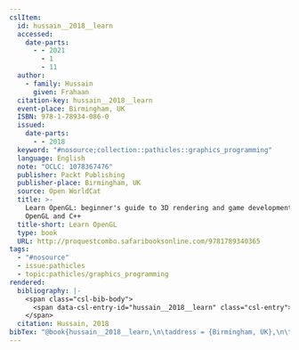```yaml
---
cslItem:
  id: hussain__2018__learn
  accessed:
    date-parts:
      - - 2021
        - 1
        - 11
  author:
    - family: Hussain
      given: Frahaan
  citation-key: hussain__2018__learn
  event-place: Birmingham, UK
  ISBN: 978-1-78934-086-0
  issued:
    date-parts:
      - - 2018
  keyword: "#nosource;collection::pathicles::graphics_programming"
  language: English
  note: "OCLC: 1078367476"
  publisher: Packt Publishing
  publisher-place: Birmingham, UK
  source: Open WorldCat
  title: >-
    Learn OpenGL: beginner's guide to 3D rendering and game development with
    OpenGL and C++
  title-short: Learn OpenGL
  type: book
  URL: http://proquestcombo.safaribooksonline.com/9781789340365
tags:
  - "#nosource"
  - issue:pathicles
  - topic:pathicles/graphics_programming
rendered:
  bibliography: |-
    <span class="csl-bib-body">
      <span data-csl-entry-id="hussain__2018__learn" class="csl-entry">Hussain, F. 2018. <i>Learn OpenGL: beginner’s guide to 3D rendering and game development with OpenGL and C++</i>. Packt Publishing. <a href='http://proquestcombo.safaribooksonline.com/9781789340365'>http://proquestcombo.safaribooksonline.com/9781789340365</a></span>
    </span>
  citation: Hussain, 2018
bibTex: "@book{hussain__2018__learn,\n\taddress = {Birmingham, UK},\n\tauthor = {Hussain, Frahaan},\n\tyear = {2018},\n\tnote = {OCLC: 1078367476},\n\tpublisher = {Packt Publishing},\n\ttitle = {Learn {OpenGL}: beginner's guide to 3D rendering and game development with {OpenGL} and {C}++},\n}\n\n"
---
```

